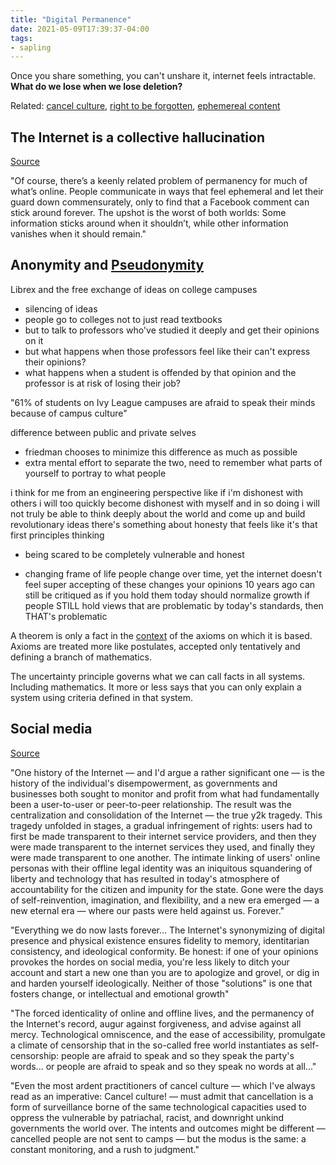 ```yaml
---
title: "Digital Permanence"
date: 2021-05-09T17:39:37-04:00
tags:
- sapling
---
```


Once you share something, you can't unshare it, internet feels intractable. **What do we lose when we lose deletion?**

Related: [cancel culture](thoughts/cancel%20culture.md), [right to be forgotten](thoughts/right%20to%20be%20forgotten.md), [ephemereal content](thoughts/ephemereal%20content.md)

## The Internet is a collective hallucination
[Source](https://www.theatlantic.com/technology/archive/2021/06/the-internet-is-a-collective-hallucination/619320/)

"Of course, there’s a keenly related problem of permanency for much of what’s online. People communicate in ways that feel ephemeral and let their guard down commensurately, only to find that a Facebook comment can stick around forever. The upshot is the worst of both worlds: Some information sticks around when it shouldn’t, while other information vanishes when it should remain."

## Anonymity and [Pseudonymity](thoughts/pseudonymity.md)
Librex and the free exchange of ideas on college campuses
* silencing of ideas
* people go to colleges not to just read textbooks
* but to talk to professors who've studied it deeply and get their opinions on it
* but what happens when those professors feel like their can't express their opinions?
* what happens when a student is offended by that opinion and the professor is at risk of losing their job?

"61% of students on Ivy League campuses are afraid to speak their minds because of campus culture"

difference between public and private selves
* friedman chooses to minimize this difference as much as possible
* extra mental effort to separate the two, need to remember what parts of yourself to portray to what people

i think for me from an engineering perspective like if i'm dishonest with others i will too quickly become dishonest with myself and in so doing i will not truly be able to think deeply about the world and come up and build revolutionary ideas there's something about honesty that feels like it's that first principles thinking

* being scared to be completely vulnerable and honest

* changing frame of life
  people change over time, yet the internet doesn't feel super accepting of these changes
  your opinions 10 years ago can still be critiqued as if you hold them today
  should normalize growth
  if people STILL hold views that are problematic by today's standards, then THAT's problematic

A theorem is only a fact in the [context](thoughts/context.md) of the axioms on which it is based. Axioms are treated more like postulates, accepted only tentatively and defining a branch of mathematics.

The uncertainty principle governs what we can call facts in all systems. Including mathematics.
It more or less says that you can only explain a system using criteria defined in that system.

## Social media
[Source](https://edwardsnowden.substack.com/p/lifting-the-mask)

"One history of the Internet — and I'd argue a rather significant one — is the history of the individual's disempowerment, as governments and businesses both sought to monitor and profit from what had fundamentally been a user-to-user or peer-to-peer relationship. The result was the centralization and consolidation of the Internet — the true y2k tragedy. This tragedy unfolded in stages, a gradual infringement of rights: users had to first be made transparent to their internet service providers, and then they were made transparent to the internet services they used, and finally they were made transparent to one another. The intimate linking of users' online personas with their offline legal identity was an iniquitous squandering of liberty and technology that has resulted in today's atmosphere of accountability for the citizen and impunity for the state. Gone were the days of self-reinvention, imagination, and flexibility, and a new era emerged — a new eternal era — where our pasts were held against us. Forever."

"Everything we do now lasts forever... The Internet's synonymizing of digital presence and physical existence ensures fidelity to memory, identitarian consistency, and ideological conformity. Be honest: if one of your opinions provokes the hordes on social media, you're less likely to ditch your account and start a new one than you are to apologize and grovel, or dig in and harden yourself ideologically. Neither of those "solutions" is one that fosters change, or intellectual and emotional growth"

"The forced identicality of online and offline lives, and the permanency of the Internet's record, augur against forgiveness, and advise against all mercy. Technological omniscence, and the ease of accessibility, promulgate a climate of censorship that in the so-called free world instantiates as self-censorship: people are afraid to speak and so they speak the party's words... or people are afraid to speak and so they speak no words at all..."

"Even the most ardent practitioners of cancel culture — which I've always read as an imperative: Cancel culture! — must admit that cancellation is a form of surveillance borne of the same technological capacities used to oppress the vulnerable by patriachal, racist, and downright unkind governments the world over. The intents and outcomes might be different — cancelled people are not sent to camps — but the modus is the same: a constant monitoring, and a rush to judgment."